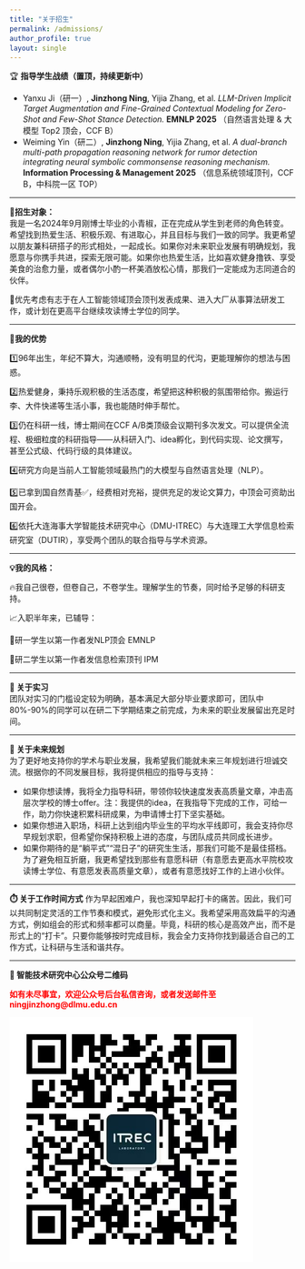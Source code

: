 ```yaml
---
title: "关于招生"
permalink: /admissions/
author_profile: true
layout: single
---
```


 🏆 **指导学生战绩（置顶，持续更新中）**
- Yanxu Ji（研一）, **Jinzhong Ning**, Yijia Zhang, et al. *LLM-Driven Implicit Target Augmentation and Fine-Grained Contextual Modeling for Zero-Shot and Few-Shot Stance Detection.* **EMNLP 2025** （自然语言处理 & 大模型 Top2 顶会，CCF B）
- Weiming Yin（研二）, **Jinzhong Ning**, Yijia Zhang, et al. *A dual-branch multi-path propagation reasoning network for rumor detection integrating neural symbolic commonsense reasoning mechanism.* **Information Processing & Management 2025** （信息系统领域顶刊，CCF B，中科院一区 TOP）

---

**🤝招生对象：**  
我是一名2024年9月刚博士毕业的小青椒，正在完成从学生到老师的角色转变。希望找到热爱生活、积极乐观、有进取心，并且目标与我们一致的同学。我更希望以朋友兼科研搭子的形式相处，一起成长。如果你对未来职业发展有明确规划，我愿意与你携手共进，探索无限可能。如果你也热爱生活，比如喜欢健身撸铁、享受美食的治愈力量，或者偶尔小酌一杯美酒放松心情，那我们一定能成为志同道合的伙伴。  

🎯优先考虑有志于在人工智能领域顶会顶刊发表成果、进入大厂从事算法研发工作，或计划在更高平台继续攻读博士学位的同学。

---

**🌟我的优势**

1️⃣96年出生，年纪不算大，沟通顺畅，没有明显的代沟，更能理解你的想法与困惑。

2️⃣热爱健身，秉持乐观积极的生活态度，希望把这种积极的氛围带给你。搬运行李、大件快递等生活小事，我也能随时伸手帮忙。

3️⃣仍在科研一线，博士期间在CCF A/B类顶级会议期刊多次发文。可以提供全流程、极细粒度的科研指导——从科研入门、idea孵化，到代码实现、论文撰写，甚至公式级、代码行级的具体建议。

4️⃣研究方向是当前人工智能领域最热门的大模型与自然语言处理（NLP）。

5️⃣已拿到国自然青基✅，经费相对充裕，提供充足的发论文算力，中顶会可资助出国开会。

6️⃣依托大连海事大学智能技术研究中心（DMU-ITREC）与大连理工大学信息检索研究室（DUTIR），享受两个团队的联合指导与学术资源。

---

**💡我的风格：**

🔥我自己很卷，但卷自己，不卷学生。理解学生的节奏，同时给予足够的科研支持。

📈入职半年来，已辅导：

🎤研一学生以第一作者发NLP顶会 EMNLP

📖研二学生以第一作者发信息检索顶刊 IPM

---

**💼 关于实习**   
团队对实习的门槛设定较为明确，基本满足大部分毕业要求即可，团队中80%-90%的同学可以在研二下学期结束之前完成，为未来的职业发展留出充足时间。  

---

**🧭 关于未来规划**   
为了更好地支持你的学术与职业发展，我希望我们能就未来三年规划进行坦诚交流。根据你的不同发展目标，我将提供相应的指导与支持：
- 如果你想读博，我将全力指导科研，带领你较快速度发表高质量文章，冲击高层次学校的博士offer。注：我提供的idea，在我指导下完成的工作，可给一作，助力你快速积累科研成果，为申请博士打下坚实基础。 
- 如果你想进入职场，科研上达到组内毕业生的平均水平线即可，我会支持你尽早规划求职，但希望你保持积极上进的态度，与团队成员共同成长进步。
- 如果你期待的是“躺平式”“混日子”的研究生生活，那我们可能不是最佳搭档。为了避免相互折磨，我更希望找到那些有意愿科研（有意愿去更高水平院校攻读博士学位、有意愿发表高质量文章），或者有意愿找好工作的上进小伙伴。

---

**⏱️ 关于工作时间方式** 
作为早起困难户，我也深知早起打卡的痛苦。因此，我们可以共同制定灵活的工作节奏和模式，避免形式化主义。我希望采用高效扁平的沟通方式，例如组会的形式和频率都可以商量。毕竟，科研的核心是高效产出，而不是形式上的“打卡”。只要你能够按时完成目标，我会全力支持你找到最适合自己的工作方式，让科研与生活和谐共存。

---

**📣 智能技术研究中心公众号二维码** 

<p style="color:red; font-weight:700; margin-top:12px;">如有未尽事宜，欢迎公众号后台私信咨询，或者发送邮件至 ningjinzhong@dlmu.edu.cn</p>

![智能技术研究中心公众号二维码](/ITREC微信公众号.jpg)  


